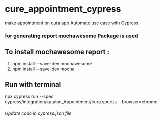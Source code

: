 # cure_appointment_cypress
make appointment on cura app 
Automate use case with Cypress


### for generating report mochawesome Package is used
## To install mochawesome report : 
  1. npm install --save-dev mochawesome
  2. npm install --save-dev mocha
  
## Run with terminal
npx cypress run --spec cypress/integration/katalon_Appointment/cura.spec.js --browser=chrome


<h6> Update code in cypress.json file </h6>


